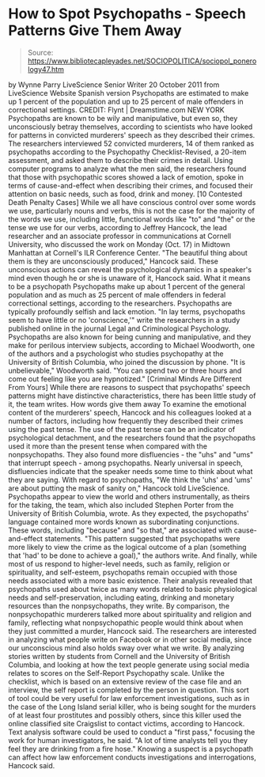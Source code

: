 # How to Spot Psychopaths - Speech Patterns Give Them Away

> Source: https://www.bibliotecapleyades.net/SOCIOPOLITICA/sociopol_ponerology47.htm

by Wynne Parry
LiveScience Senior Writer
20 October 2011
from
LiveScience Website
Spanish version
Psychopaths are estimated to
make up 1 percent of the population
and up to 25 percent of male
offenders in correctional settings.
CREDIT: Flynt | Dreamstime.com
NEW YORK
Psychopaths are known to be wily and
manipulative, but even so, they unconsciously betray themselves, according
to scientists who have looked for patterns in convicted murderers' speech as
they described their crimes.
The researchers interviewed 52 convicted murderers, 14 of them ranked as
psychopaths according to the
Psychopathy Checklist-Revised, a 20-item
assessment, and asked them to describe their crimes in detail.
Using computer programs to analyze what the men
said, the researchers found that those with psychopathic scores showed a
lack of emotion, spoke in terms of cause-and-effect when describing their
crimes, and focused their attention on basic needs, such as food, drink and
money. [10
Contested Death Penalty Cases]
While we all have conscious control over some words we use, particularly
nouns and verbs, this is not the case for the majority of the words we use,
including little, functional words like "to" and "the" or the tense we use
for our verbs, according to Jeffrey Hancock, the lead researcher and
an associate professor in communications at Cornell University, who
discussed the work on Monday (Oct. 17) in Midtown Manhattan at Cornell's ILR
Conference Center.
"The beautiful thing about them is they are
unconsciously produced," Hancock said.
These unconscious actions can reveal the
psychological dynamics in a speaker's mind even though he or she is unaware
of it, Hancock said.
What it means to be a psychopath
Psychopaths make up about
1 percent of the general population and as
much as 25 percent of male offenders in federal correctional settings,
according to the researchers.
Psychopaths are typically profoundly selfish and
lack emotion.
"In lay terms, psychopaths seem to have
little or no 'conscience,'" write the researchers in a study published
online in the journal Legal and Criminological Psychology.
Psychopaths are also known for being cunning and
manipulative, and they make for perilous interview subjects, according to
Michael Woodworth, one of the authors and a psychologist who studies
psychopathy at the University of British Columbia, who joined the discussion
by phone.
"It is unbelievable," Woodworth said. "You
can spend two or three hours and come out feeling like you are
hypnotized."
[Criminal
Minds Are Different From Yours]
While there are reasons to suspect that
psychopaths' speech patterns might have distinctive characteristics, there
has been little study of it, the team writes.
How words give them
away
To examine the emotional content of the murderers' speech, Hancock and his
colleagues looked at a number of factors, including how frequently they
described their crimes using the past tense.
The use of the past tense can be an indicator of
psychological detachment, and the researchers found that the psychopaths
used it more than the present tense when compared with the nonpsychopaths.
They also found more disfluencies - the "uhs" and "ums" that interrupt
speech - among psychopaths.
Nearly universal in speech,
disfluencies
indicate that the speaker needs some time to think about what they are
saying.
With regard to psychopaths,
"We think the 'uhs' and 'ums' are about
putting
the mask of sanity on," Hancock told LiveScience.
Psychopaths appear to view the world and others
instrumentally, as theirs for the taking, the team, which also included
Stephen Porter from the University of British Columbia, wrote.
As they expected, the psychopaths' language contained more words known as
subordinating conjunctions.
These words, including "because" and "so that,"
are associated with cause-and-effect statements.
"This pattern suggested that psychopaths
were more likely to view the crime as the logical outcome of a plan
(something that 'had' to be done to achieve a goal)," the authors write.
And finally, while most of us
respond to higher-level needs, such as
family, religion or spirituality, and self-esteem, psychopaths remain
occupied with those needs associated with a more basic existence.
Their analysis revealed that psychopaths used about twice as many words
related to basic physiological needs and self-preservation, including
eating, drinking and monetary resources than the nonpsychopaths, they write.
By comparison, the nonpsychopathic murderers talked more about spirituality
and religion and family, reflecting what nonpsychopathic people would think
about when they just committed a murder, Hancock said.
The researchers are interested in analyzing what people
write on Facebook or
in other social media, since our unconscious mind also holds sway over what
we write. By analyzing stories written by students from Cornell and the
University of British Columbia, and looking at how the text people generate
using social media relates to scores on the
Self-Report Psychopathy scale.
Unlike the checklist, which is based on an
extensive review of the case file and an interview, the self report is
completed by the person in question.
This sort of tool could be very useful for law enforcement investigations,
such as in the case of the
Long Island serial killer, who is being
sought for the murders of at least four prostitutes and possibly others,
since this killer used the online classified site Craigslist to contact
victims, according to Hancock.
Text analysis software could be used to conduct a "first pass," focusing the
work for human investigators, he said.
"A lot of time analysts tell you they feel
they are drinking from a fire hose."
Knowing a suspect is a psychopath can affect how
law enforcement conducts investigations and interrogations, Hancock said.
